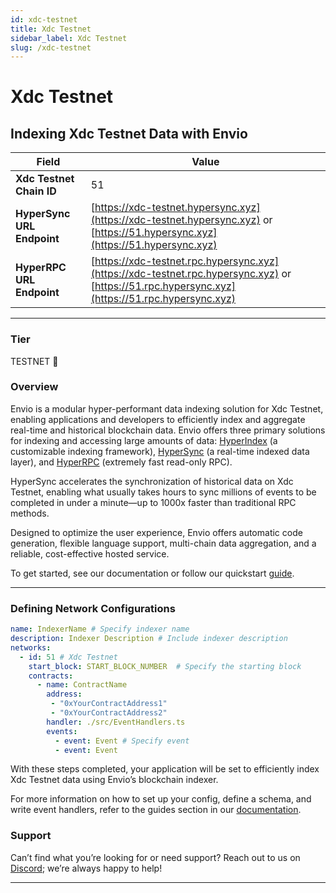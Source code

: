 ```yaml
---
id: xdc-testnet
title: Xdc Testnet
sidebar_label: Xdc Testnet
slug: /xdc-testnet
---
```


# Xdc Testnet

## Indexing Xdc Testnet Data with Envio

| **Field**                     | **Value**                                                                                          |
|-------------------------------|----------------------------------------------------------------------------------------------------|
| **Xdc Testnet Chain ID**     | 51                                                                                            |
| **HyperSync URL Endpoint**    | [https://xdc-testnet.hypersync.xyz](https://xdc-testnet.hypersync.xyz) or [https://51.hypersync.xyz](https://51.hypersync.xyz) |
| **HyperRPC URL Endpoint**     | [https://xdc-testnet.rpc.hypersync.xyz](https://xdc-testnet.rpc.hypersync.xyz) or [https://51.rpc.hypersync.xyz](https://51.rpc.hypersync.xyz) |

---

### Tier

TESTNET 🎒

### Overview

Envio is a modular hyper-performant data indexing solution for Xdc Testnet, enabling applications and developers to efficiently index and aggregate real-time and historical blockchain data. Envio offers three primary solutions for indexing and accessing large amounts of data: [HyperIndex](/docs/HyperIndex/overview) (a customizable indexing framework), [HyperSync](/docs/HyperSync/overview) (a real-time indexed data layer), and [HyperRPC](/docs/HyperRPC/overview-hyperrpc) (extremely fast read-only RPC).

HyperSync accelerates the synchronization of historical data on Xdc Testnet, enabling what usually takes hours to sync millions of events to be completed in under a minute—up to 1000x faster than traditional RPC methods.

Designed to optimize the user experience, Envio offers automatic code generation, flexible language support, multi-chain data aggregation, and a reliable, cost-effective hosted service.

To get started, see our documentation or follow our quickstart [guide](/docs/HyperIndex/contract-import).

---

### Defining Network Configurations

```yaml
name: IndexerName # Specify indexer name
description: Indexer Description # Include indexer description
networks:
  - id: 51 # Xdc Testnet  
    start_block: START_BLOCK_NUMBER  # Specify the starting block
    contracts:
      - name: ContractName
        address:
         - "0xYourContractAddress1"
         - "0xYourContractAddress2"
        handler: ./src/EventHandlers.ts
        events:
          - event: Event # Specify event
          - event: Event
```

With these steps completed, your application will be set to efficiently index Xdc Testnet data using Envio’s blockchain indexer.

For more information on how to set up your config, define a schema, and write event handlers, refer to the guides section in our [documentation](/docs/HyperIndex/configuration-file).

### Support

Can’t find what you’re looking for or need support? Reach out to us on [Discord](https://discord.com/invite/Q9qt8gZ2fX); we’re always happy to help!

---
